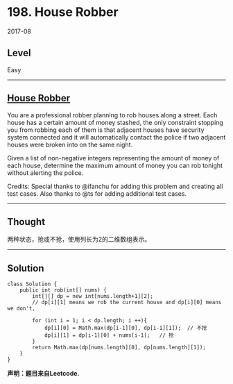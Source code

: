 # 198. House Robber

2017-08


## Level

Easy


---


## [House Robber](https://leetcode.com/problems/house-robber/description/)

You are a professional robber planning to rob houses along a street. Each house has a certain amount of money stashed, the only constraint stopping you from robbing each of them is that adjacent houses have security system connected and it will automatically contact the police if two adjacent houses were broken into on the same night.

Given a list of non-negative integers representing the amount of money of each house, determine the maximum amount of money you can rob tonight without alerting the police.

Credits:
Special thanks to @ifanchu for adding this problem and creating all test cases. Also thanks to @ts for adding additional test cases.


---


## Thought

两种状态，抢或不抢，使用列长为2的二维数组表示。


---


## Solution

```
class Solution {
    public int rob(int[] nums) {
        int[][] dp = new int[nums.length+1][2];
        // dp[i][1] means we rob the current house and dp[i][0] means we don't,
        
        for (int i = 1; i < dp.length; i ++){
            dp[i][0] = Math.max(dp[i-1][0], dp[i-1][1]);  // 不抢
            dp[i][1] = dp[i-1][0] + nums[i-1];   // 抢
        }
        return Math.max(dp[nums.length][0], dp[nums.length][1]);
    }
}
```


**声明：题目来自Leetcode.**